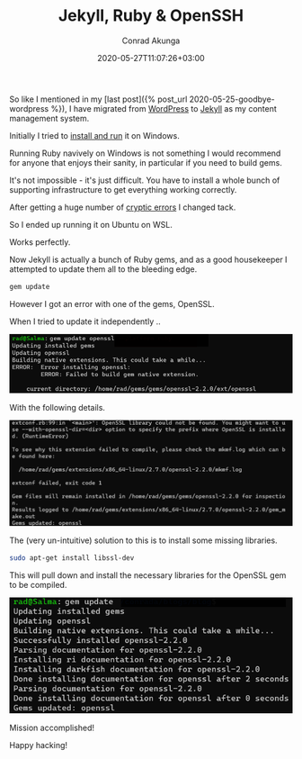 ﻿---
title: Jekyll, Ruby & OpenSSH
date: 2020-05-27T11:07:26+03:00
author: Conrad Akunga
layout: post
categories:
  - Meta
  - Ruby
  - Windows
  - Linux
---
So like I mentioned in my [last post]({% post_url 2020-05-25-goodbye-wordpress %}), I have migrated from [WordPress](http://wordpress.org/) to [Jekyll](https://jekyllrb.com/) as my content management system.

Initially I tried to [install and run](https://jekyllrb.com/docs/installation/) it on Windows.

Running Ruby navively on Windows is not something I would recommend for anyone that enjoys their sanity, in particular if you need to build gems. 

It's not impossible - it's just difficult. You have to install a whole bunch of supporting infrastructure to get everything working correctly.

After getting a huge number of [cryptic errors](https://gist.github.com/KelseyDH/11198922) I changed tack.

So I ended up running it on Ubuntu on WSL.

Works perfectly.

Now Jekyll is actually a bunch of Ruby gems, and as a good housekeeper I attempted to update them all to the bleeding edge.

```bash
gem update
```

However I got an error with one of the gems, OpenSSL.

When I tried to update it independently ..

![](../images/2020/05/OpenSSLUpdate1.png)

With the following details.

![](../images/2020/05/OpenSSLUpdate2.png)

The (very un-intuitive) solution to this is to install some missing libraries.

```bash
sudo apt-get install libssl-dev
```

This will pull down and install the necessary libraries for the OpenSSL gem to be compiled.

![](../images/2020/05/OpenSSLUpdate3.png)

Mission accomplished!

Happy hacking!

